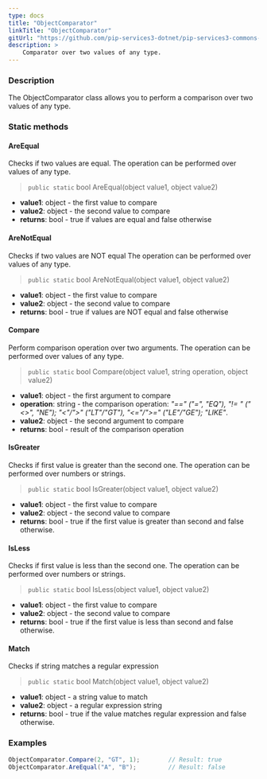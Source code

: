 ```yaml
---
type: docs
title: "ObjectComparator"
linkTitle: "ObjectComparator"
gitUrl: "https://github.com/pip-services3-dotnet/pip-services3-commons-dotnet"
description: >
    Comparator over two values of any type.
---
```


### Description

The ObjectComparator class allows you to perform a comparison over two values of any type.

### Static methods

#### AreEqual
Checks if two values are equal.
The operation can be performed over values of any type.

> `public static` bool AreEqual(object value1, object value2)

- **value1**: object - the first value to compare
- **value2**: object - the second value to compare
- **returns**: bool - true if values are equal and false otherwise

#### AreNotEqual
Checks if two values are NOT equal
The operation can be performed over values of any type.

> `public static` bool AreNotEqual(object value1, object value2)

- **value1**: object - the first value to compare 
- **value2**: object - the second value to compare
- **returns**: bool - true if values are NOT equal and false otherwise

#### Compare
Perform comparison operation over two arguments.
The operation can be performed over values of any type.

> `public static` bool Compare(object value1, string operation, object value2)

- **value1**: object - the first argument to compare
- **operation**: string - the comparison operation: *"==" ("=", "EQ"), "!= " ("<>", "NE"); "<"/">" ("LT"/"GT"), "<="/">=" ("LE"/"GE"); "LIKE"*.
- **value2**: object - the second argument to compare
- **returns**: bool - result of the comparison operation

#### IsGreater
Checks if first value is greater than the second one.
The operation can be performed over numbers or strings.

> `public static` bool IsGreater(object value1, object value2)

- **value1**: object - the first value to compare
- **value2**: object - the second value to compare
- **returns**: bool - true if the first value is greater than second and false otherwise.

#### IsLess
Checks if first value is less than the second one.
The operation can be performed over numbers or strings.

> `public static` bool IsLess(object value1, object value2)

- **value1**: object - the first value to compare
- **value2**: object - the second value to compare
- **returns**: bool - true if the first value is less than second and false otherwise.

#### Match
Checks if string matches a regular expression

> `public static` bool Match(object value1, object value2)

- **value1**: object - a string value to match
- **value2**: object - a regular expression string
- **returns**: bool - true if the value matches regular expression and false otherwise.

### Examples

```cs
ObjectComparator.Compare(2, "GT", 1);        // Result: true
ObjectComparator.AreEqual("A", "B");         // Result: false

```